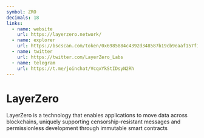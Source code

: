 ```yaml
---
symbol: ZRO
decimals: 18
links:
  - name: website
    url: https://layerzero.network/
  - name: explorer
    url: https://bscscan.com/token/0x6985884c4392d348587b19cb9eaaf157f13271cd
  - name: twitter
    url: https://twitter.com/LayerZero_Labs
  - name: telegram
    url: https://t.me/joinchat/VcqxYkStIDsyN2Rh
---
```


# LayerZero

LayerZero is a technology that enables applications to move data across blockchains, uniquely supporting censorship-resistant messages and permissionless development through immutable smart contracts
